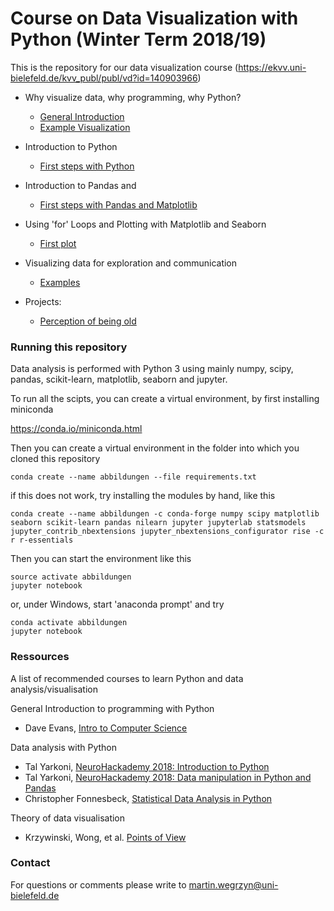 # Course on Data Visualization with Python (Winter Term 2018/19)

This is the repository for our data visualization course (https://ekvv.uni-bielefeld.de/kvv_publ/publ/vd?id=140903966)

- Why visualize data, why programming, why Python?  
    - [General Introduction](notebooks/01_general_introduction.ipynb)  
    - [Example Visualization](notebooks/01_dinosaur_dozen_example.ipynb)   
- Introduction to Python  
    - [First steps with Python](notebooks/02_intro_to_python.ipynb)  
- Introduction to Pandas and
    - [First steps with Pandas and Matplotlib](notebooks/03_intro_to_pandas.ipynb)  
- Using 'for' Loops and Plotting with Matplotlib and Seaborn
    - [First plot](notebooks/04_annotated_scatterplot.ipynb)
- Visualizing data for exploration and communication
    - [Examples](notebooks/05_exploring_and_communicating.ipynb)  

- Projects:
    - [Perception of being old](notebooks/age_project_example.ipynb)

### Running this repository

Data analysis is performed with Python 3 using mainly numpy, scipy, pandas, scikit-learn, matplotlib, seaborn and jupyter.

To run all the scipts, you can create a virtual environment, by first installing miniconda  
  
https://conda.io/miniconda.html  

Then you can create a virtual environment in the folder into which you cloned this repository

```shell
conda create --name abbildungen --file requirements.txt
```

if this does not work, try installing the modules by hand, like this


```shell
conda create --name abbildungen -c conda-forge numpy scipy matplotlib seaborn scikit-learn pandas nilearn jupyter jupyterlab statsmodels jupyter_contrib_nbextensions jupyter_nbextensions_configurator rise -c r r-essentials

```


Then you can start the environment like this


```shell
source activate abbildungen
jupyter notebook
```

or, under Windows, start 'anaconda prompt' and try

```shell
conda activate abbildungen
jupyter notebook
```

### Ressources

A list of recommended courses to learn Python and data analysis/visualisation

General Introduction to programming with Python
- Dave Evans, [Intro to Computer Science](https://eu.udacity.com/course/intro-to-computer-science--cs101)

Data analysis with Python
- Tal Yarkoni, [NeuroHackademy 2018: Introduction to Python](https://youtu.be/d1QZU-ZPOm0)
- Tal Yarkoni, [NeuroHackademy 2018: Data manipulation in Python and Pandas](https://youtu.be/dHBPbBNsKKk)
- Christopher Fonnesbeck, [Statistical Data Analysis in Python](https://youtu.be/DXPwSiRTxYY)

Theory of data visualisation
- Krzywinski, Wong, et al. [Points of View](http://blogs.nature.com/methagora/2013/07/data-visualization-points-of-view.html)

### Contact

For questions or comments please write to [martin.wegrzyn@uni-bielefeld.de](mailto:martin.wegrzyn@uni-bielefeld.de)

